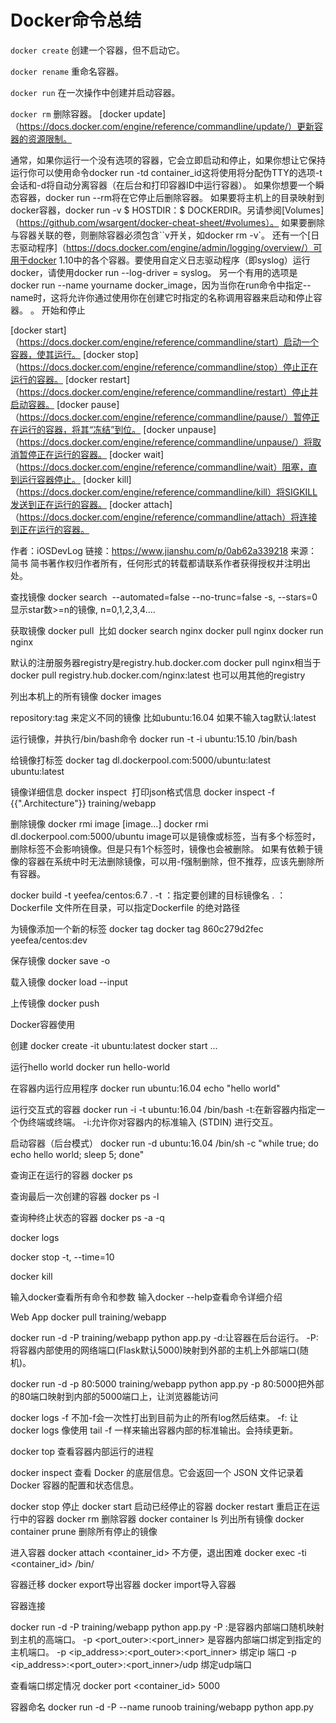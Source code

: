 # Docker命令总结

```docker create``` 创建一个容器，但不启动它。

```docker rename``` 重命名容器。

```docker run``` 在一次操作中创建并启动容器。

```docker rm``` 删除容器。
[docker update]（https://docs.docker.com/engine/reference/commandline/update/）更新容器的资源限制。

通常，如果你运行一个没有选项的容器，它会立即启动和停止，如果你想让它保持运行你可以使用命令docker run -td container_id这将使用将分配伪TTY的选项-t会话和-d将自动分离容器（在后台和打印容器ID中运行容器）。
如果你想要一个瞬态容器，docker run --rm将在它停止后删除容器。
如果要将主机上的目录映射到docker容器，docker run -v $ HOSTDIR：$ DOCKERDIR。另请参阅[Volumes]（https://github.com/wsargent/docker-cheat-sheet/#volumes）。
如果要删除与容器关联的卷，则删除容器必须包含``v开关，如docker rm -v`。
还有一个[日志驱动程序]（https://docs.docker.com/engine/admin/logging/overview/）可用于docker 1.10中的各个容器。要使用自定义日志驱动程序（即syslog）运行docker，请使用docker run --log-driver = syslog。
另一个有用的选项是docker run --name yourname docker_image，因为当你在run命令中指定--name时，这将允许你通过使用你在创建它时指定的名称调用容器来启动和停止容器。 。
开始和停止

[docker start]（https://docs.docker.com/engine/reference/commandline/start）启动一个容器，使其运行。
[docker stop]（https://docs.docker.com/engine/reference/commandline/stop）停止正在运行的容器。
[docker restart]（https://docs.docker.com/engine/reference/commandline/restart）停止并启动容器。
[docker pause]（https://docs.docker.com/engine/reference/commandline/pause/）暂停正在运行的容器，将其“冻结”到位。
[docker unpause]（https://docs.docker.com/engine/reference/commandline/unpause/）将取消暂停正在运行的容器。
[docker wait]（https://docs.docker.com/engine/reference/commandline/wait）阻塞，直到运行容器停止。
[docker kill]（https://docs.docker.com/engine/reference/commandline/kill）将SIGKILL发送到正在运行的容器。
[docker attach]（https://docs.docker.com/engine/reference/commandline/attach）将连接到正在运行的容器。

作者：iOSDevLog
链接：https://www.jianshu.com/p/0ab62a339218
来源：简书
简书著作权归作者所有，任何形式的转载都请联系作者获得授权并注明出处。


查找镜像
docker search <image>
--automated=false
--no-trunc=false
-s, --stars=0显示star数>=n的镜像, n=0,1,2,3,4....

获取镜像
docker pull <image> 
比如
docker search nginx
docker pull nginx
docker run nginx

默认的注册服务器registry是registry.hub.docker.com
docker pull nginx相当于docker pull registry.hub.docker.com/nginx:latest
也可以用其他的registry

列出本机上的所有镜像
docker images

repository:tag 来定义不同的镜像
比如ubuntu:16.04
如果不输入tag默认:latest

运行镜像，并执行/bin/bash命令
docker run -t -i ubuntu:15.10 /bin/bash 

给镜像打标签
docker tag dl.dockerpool.com:5000/ubuntu:latest ubuntu:latest

镜像详细信息
docker inspect <image id>  打印json格式信息
docker inspect -f {{".Architecture"}} training/webapp

删除镜像
docker rmi image [image...]
docker rmi dl.dockerpool.com:5000/ubuntu
image可以是镜像或标签，当有多个标签时，删除标签不会影响镜像。但是只有1个标签时，镜像也会被删除。
如果有依赖于镜像的容器在系统中时无法删除镜像，可以用-f强制删除，但不推荐，应该先删除所有容器。


docker build -t yeefea/centos:6.7 .
-t ：指定要创建的目标镜像名
. ：Dockerfile 文件所在目录，可以指定Dockerfile 的绝对路径

为镜像添加一个新的标签
docker tag 
docker tag 860c279d2fec yeefea/centos:dev


保存镜像
docker save
-o

载入镜像
docker load
--input

上传镜像
docker push



Docker容器使用

创建
docker create -it ubuntu:latest
docker start ...

运行hello world
docker run hello-world

在容器内运行应用程序
docker run ubuntu:16.04 echo "hello world"

运行交互式的容器
docker run -i -t ubuntu:16.04 /bin/bash
-t:在新容器内指定一个伪终端或终端。
-i:允许你对容器内的标准输入 (STDIN) 进行交互。


启动容器（后台模式）
docker run -d ubuntu:16.04 /bin/sh -c "while true; do echo hello world; sleep 5; done"

查询正在运行的容器
docker ps

查询最后一次创建的容器
docker ps -l 

查询种终止状态的容器
docker ps -a -q

docker logs <container>

docker stop <container>
-t, --time=10

docker kill

输入docker查看所有命令和参数
输入docker <command> --help查看命令详细介绍

Web App
docker pull training/webapp

docker run -d -P training/webapp python app.py
-d:让容器在后台运行。
-P:将容器内部使用的网络端口(Flask默认5000)映射到外部的主机上外部端口(随机)。

docker run -d -p 80:5000 training/webapp python app.py
-p 80:5000把外部的80端口映射到内部的5000端口上，让浏览器能访问


docker logs -f <container>
不加-f会一次性打出到目前为止的所有log然后结束。
-f: 让 docker logs 像使用 tail -f 一样来输出容器内部的标准输出。会持续更新。


docker top <container>
查看容器内部运行的进程

docker inspect <container>
查看 Docker 的底层信息。它会返回一个 JSON 文件记录着 Docker 容器的配置和状态信息。

docker stop <container>停止
docker start <cotainer> 启动已经停止的容器
docker restart <container>重启正在运行中的容器
docker rm <container>删除容器
docker container ls 列出所有镜像
docker container prune 删除所有停止的镜像


进入容器
docker attach <container_id> 不方便，退出困难
docker exec -ti <container_id> /bin/


容器迁移
docker export导出容器
docker import导入容器



容器连接

docker run -d -P training/webapp python app.py
-P :是容器内部端口随机映射到主机的高端口。
-p <port_outer>:<port_inner> 是容器内部端口绑定到指定的主机端口。
-p <ip_address>:<port_outer>:<port_inner> 绑定ip 端口
-p <ip_address>:<port_outer>:<port_inner>/udp 绑定udp端口

查看端口绑定情况
docker port <container_id> 5000

容器命名
docker run -d -P --name runoob training/webapp python app.py

